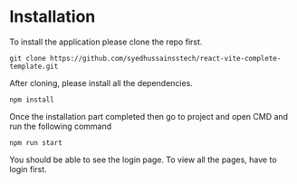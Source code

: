 Installation
============

To install the application please clone the repo first.

```source-shell
git clone https://github.com/syedhussainsstech/react-vite-complete-template.git
```

After cloning, please install all the dependencies.

```source-shell
npm install
```

Once the installation part completed then go to project and open CMD and run the following command

```source-shell
npm run start
```

You should be able to see the login page. To view all the pages, have to login first.
